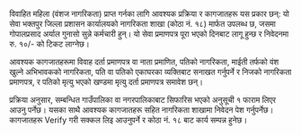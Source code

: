 विवाहित महिला (वंशज नागरिकता) प्राप्त गर्नका लागि आवश्यक प्रक्रिया र कागजातहरू यस प्रकार छन्: यो सेवा भक्तपुर जिल्ला प्रशासन कार्यालयको नागरिकता शाखा (कोठा नं. १८) मार्फत उपलब्ध छ, जसमा गोपालप्रसाद अर्याल गुनासो सुन्ने कर्मचारी हुन्। यो सेवा प्रमाणपत्र पूरा भएको दिनबाट लागू हुन्छ र निवेदनमा रु. १०/- को टिकट लाग्नेछ।  

आवश्यक कागजातहरूमा विवाह दर्ता प्रमाणपत्र वा नाता प्रमाणित, पतिको नागरिकता, माईती तर्फको वंश खुल्ने अभिभावकको नागरिकता, पति वा पतिको एकाघरका व्यक्तिबाट सनाखत गर्नुपर्ने र निजको नागरिकता प्रमाणपत्र, र पतिको मृत्यु भएको खण्डमा मृत्यु दर्ता प्रमाणपत्र समावेश छन्।  

प्रक्रिया अनुसार, सम्बन्धित गाउँपालिका वा नगरपालिकाबाट सिफारिस भएको अनुसूची १ फाराम लिएर आउनु पर्नेछ। यसका साथै आवश्यक कागजातहरू सहित नागरिकता शाखामा निवेदन पेश गर्नुपर्नेछ। कागजातहरू Verify गरी सक्कल लिइ आउनुपर्ने र कोठा नं. १८ बाट कार्य सम्पन्न हुनेछ।